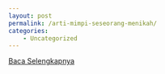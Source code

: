 ```yaml
---
layout: post
permalink: /arti-mimpi-seseorang-menikah/
categories:
    - Uncategorized
---
```


[Baca Selengkapnya](/02)